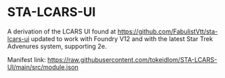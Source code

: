 # STA-LCARS-UI

A derivation of the LCARS UI found at https://github.com/FabulistVtt/sta-lcars-ui updated to work with Foundry V12 and with the latest Star Trek Advenures system, supporting 2e.

Manifest link:
https://raw.githubusercontent.com/tokeidlom/STA-LCARS-UI/main/src/module.json